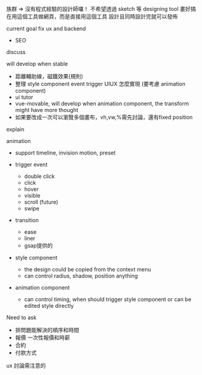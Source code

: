 族群 => 沒有程式經驗的設計師囉！
不希望透過 sketch 等 designing tool 畫好搞在用這個工具做網頁，而是直接用這個工具 設計且同時設計完就可以發佈

current goal
fix ux and backend

- SEO

discuss



will develop when stable

- 距離輔助線，磁鐵效果(規則)
- 整理 style component event trigger UIUX 怎麼實現 (要考慮 animation component)
- ui tutor
- vue-movable, will develop when animation component, the transform might have more thought
- 如果要改成一次可以瀏覽多個畫布，vh,vw,%需先討論，還有fixed position


explain


animation 
- support timeline, invision motion, preset

- trigger event

  - double click
  - click
  - hover
  - visible
  - scroll (future)
  - swipe

- transition
  - ease
  - liner
  - gsap提供的

- style component

  - the design could be copied from the context menu
  - can control radius, shadow, position anything

- animation component
  - can control timing, when should trigger style component or can be edited style directly

Need to ask

- 排問題能解決的順序和時間
- 報價 一次性報價和時薪
- 合約
- 付款方式


ux 討論需注意的
